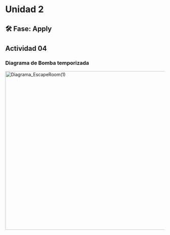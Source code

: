 # Unidad 2


## 🛠 Fase: Apply

## Actividad 04

### Diagrama de Bomba temporizada

<img width="800" height="500" alt="Diagrama_EscapeRoom(1)" src="https://github.com/user-attachments/assets/eb4cfde6-9695-405e-aa2e-c6b29cf52d2d" />
